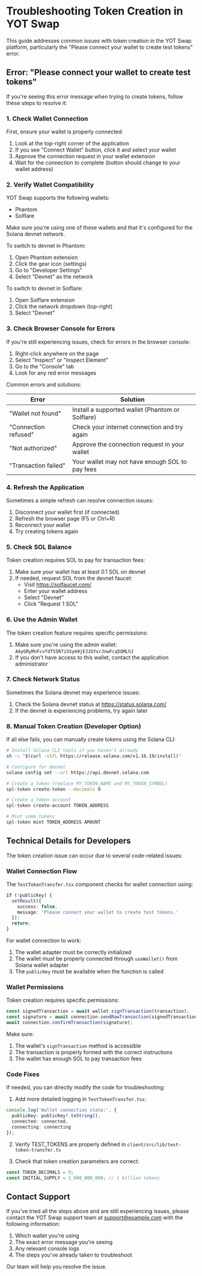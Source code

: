 # Troubleshooting Token Creation in YOT Swap

This guide addresses common issues with token creation in the YOT Swap platform, particularly the "Please connect your wallet to create test tokens" error.

## Error: "Please connect your wallet to create test tokens"

If you're seeing this error message when trying to create tokens, follow these steps to resolve it:

### 1. Check Wallet Connection

First, ensure your wallet is properly connected:

1. Look at the top-right corner of the application
2. If you see "Connect Wallet" button, click it and select your wallet
3. Approve the connection request in your wallet extension
4. Wait for the connection to complete (button should change to your wallet address)

### 2. Verify Wallet Compatibility

YOT Swap supports the following wallets:
- Phantom
- Solflare

Make sure you're using one of these wallets and that it's configured for the Solana devnet network.

To switch to devnet in Phantom:
1. Open Phantom extension
2. Click the gear icon (settings)
3. Go to "Developer Settings"
4. Select "Devnet" as the network

To switch to devnet in Solflare:
1. Open Solflare extension
2. Click the network dropdown (top-right)
3. Select "Devnet"

### 3. Check Browser Console for Errors

If you're still experiencing issues, check for errors in the browser console:

1. Right-click anywhere on the page
2. Select "Inspect" or "Inspect Element"
3. Go to the "Console" tab
4. Look for any red error messages

Common errors and solutions:

| Error | Solution |
|-------|----------|
| "Wallet not found" | Install a supported wallet (Phantom or Solflare) |
| "Connection refused" | Check your internet connection and try again |
| "Not authorized" | Approve the connection request in your wallet |
| "Transaction failed" | Your wallet may not have enough SOL to pay fees |

### 4. Refresh the Application

Sometimes a simple refresh can resolve connection issues:

1. Disconnect your wallet first (if connected)
2. Refresh the browser page (F5 or Ctrl+R)
3. Reconnect your wallet
4. Try creating tokens again

### 5. Check SOL Balance

Token creation requires SOL to pay for transaction fees:

1. Make sure your wallet has at least 0.1 SOL on devnet
2. If needed, request SOL from the devnet faucet:
   - Visit https://solfaucet.com/
   - Enter your wallet address
   - Select "Devnet"
   - Click "Request 1 SOL"

### 6. Use the Admin Wallet

The token creation feature requires specific permissions:

1. Make sure you're using the admin wallet: `AAyGRyMnFcvfdf55R7i5Sym9jEJJGYxrJnwFcq5QMLhJ`
2. If you don't have access to this wallet, contact the application administrator

### 7. Check Network Status

Sometimes the Solana devnet may experience issues:

1. Check the Solana devnet status at https://status.solana.com/
2. If the devnet is experiencing problems, try again later

### 8. Manual Token Creation (Developer Option)

If all else fails, you can manually create tokens using the Solana CLI:

```bash
# Install Solana CLI tools if you haven't already
sh -c "$(curl -sSfL https://release.solana.com/v1.16.19/install)"

# Configure for devnet
solana config set --url https://api.devnet.solana.com

# Create a token (replace MY_TOKEN_NAME and MY_TOKEN_SYMBOL)
spl-token create-token --decimals 9

# Create a token account
spl-token create-account TOKEN_ADDRESS

# Mint some tokens
spl-token mint TOKEN_ADDRESS AMOUNT
```

## Technical Details for Developers

The token creation issue can occur due to several code-related issues:

### Wallet Connection Flow

The `TestTokenTransfer.tsx` component checks for wallet connection using:

```typescript
if (!publicKey) {
  setResult({
    success: false,
    message: 'Please connect your wallet to create test tokens.'
  });
  return;
}
```

For wallet connection to work:

1. The wallet adapter must be correctly initialized
2. The wallet must be properly connected through `useWallet()` from Solana wallet adapter
3. The `publicKey` must be available when the function is called

### Wallet Permissions

Token creation requires specific permissions:

```typescript
const signedTransaction = await wallet.signTransaction(transaction);
const signature = await connection.sendRawTransaction(signedTransaction.serialize());
await connection.confirmTransaction(signature);
```

Make sure:
1. The wallet's `signTransaction` method is accessible
2. The transaction is properly formed with the correct instructions
3. The wallet has enough SOL to pay transaction fees

### Code Fixes

If needed, you can directly modify the code for troubleshooting:

1. Add more detailed logging in `TestTokenTransfer.tsx`:

```typescript
console.log('Wallet connection state:', {
  publicKey: publicKey?.toString(),
  connected: connected,
  connecting: connecting
});
```

2. Verify TEST_TOKENS are properly defined in `client/src/lib/test-token-transfer.ts`

3. Check that token creation parameters are correct:

```typescript
const TOKEN_DECIMALS = 9;
const INITIAL_SUPPLY = 1_000_000_000; // 1 billion tokens
```

## Contact Support

If you've tried all the steps above and are still experiencing issues, please contact the YOT Swap support team at support@example.com with the following information:

1. Which wallet you're using
2. The exact error message you're seeing
3. Any relevant console logs
4. The steps you've already taken to troubleshoot

Our team will help you resolve the issue.